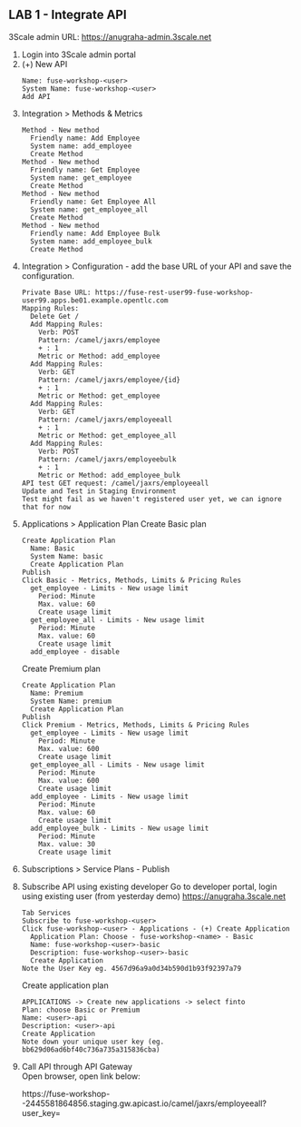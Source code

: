 
## LAB 1 - Integrate API


3Scale admin URL: https://anugraha-admin.3scale.net
  
1. Login into 3Scale admin portal
2. (+) New API
   ```
   Name: fuse-workshop-<user>
   System Name: fuse-workshop-<user>
   Add API
   ```
3. Integration > Methods & Metrics 
   ```
   Method - New method  
     Friendly name: Add Employee  
     System name: add_employee  
     Create Method  
   Method - New method  
     Friendly name: Get Employee  
     System name: get_employee  
     Create Method  
   Method - New method  
     Friendly name: Get Employee All  
     System name: get_employee_all  
     Create Method  
   Method - New method  
     Friendly name: Add Employee Bulk  
     System name: add_employee_bulk 
     Create Method  
   ```
4. Integration > Configuration - add the base URL of your API and save the configuration.
   ```
   Private Base URL: https://fuse-rest-user99-fuse-workshop-user99.apps.be01.example.opentlc.com
   Mapping Rules:
     Delete Get /
     Add Mapping Rules:
       Verb: POST
       Pattern: /camel/jaxrs/employee
       + : 1
       Metric or Method: add_employee
     Add Mapping Rules:
       Verb: GET
       Pattern: /camel/jaxrs/employee/{id}
       + : 1
       Metric or Method: get_employee
     Add Mapping Rules:
       Verb: GET
       Pattern: /camel/jaxrs/employeeall
       + : 1
       Metric or Method: get_employee_all
     Add Mapping Rules:
       Verb: POST
       Pattern: /camel/jaxrs/employeebulk
       + : 1
       Metric or Method: add_employee_bulk
   API test GET request: /camel/jaxrs/employeeall
   Update and Test in Staging Environment 
   Test might fail as we haven't registered user yet, we can ignore that for now
   ```
5. Applications > Application Plan
   Create Basic plan
   ```
   Create Application Plan
     Name: Basic
     System Name: basic
     Create Application Plan
   Publish
   Click Basic - Metrics, Methods, Limits & Pricing Rules 
     get_employee - Limits - New usage limit
       Period: Minute
       Max. value: 60
       Create usage limit
     get_employee_all - Limits - New usage limit
       Period: Minute
       Max. value: 60
       Create usage limit
     add_employee - disable
   ```
   Create Premium plan
   ```
   Create Application Plan
     Name: Premium
     System Name: premium
     Create Application Plan
   Publish
   Click Premium - Metrics, Methods, Limits & Pricing Rules 
     get_employee - Limits - New usage limit
       Period: Minute
       Max. value: 600
       Create usage limit
     get_employee_all - Limits - New usage limit
       Period: Minute
       Max. value: 600
       Create usage limit
     add_employee - Limits - New usage limit
       Period: Minute
       Max. value: 60
       Create usage limit
     add_employee_bulk - Limits - New usage limit
       Period: Minute
       Max. value: 30
       Create usage limit
    ```
6. Subscriptions > Service Plans - Publish
<!--
7. Create developer account 
   ```
   Choose dropdown Audience
   Account - Listing - Create
     Username: fuse-workshop-<user>
     Email: fuse-workshop-<user>@email.com
     Password: password
     Organization: fuse-workshop-<user>
   ```    

8. Register developer  
   We will use the account to be registered with application plan  
   Register with Basic plan
   ```
   Choose dropdown Audience
   Account - Listing
   Click fuse-workshop-<user> - Applications - (+) Create Application
     Application Plan: Choose - fuse-workshop-<name> - Basic 
     Name: fuse-workshop-<user>-basic
     Description: fuse-workshop-<user>-basic
     Create Application
   Note the User Key eg. 4567d96a9a0d34b590d1b93f92397a79
   ```
-->
8. Subscribe API using existing developer
   Go to developer portal, login using existing user (from yesterday demo) https://anugraha.3scale.net
   ```
   Tab Services
   Subscribe to fuse-workshop-<user>
   Click fuse-workshop-<user> - Applications - (+) Create Application
     Application Plan: Choose - fuse-workshop-<name> - Basic 
     Name: fuse-workshop-<user>-basic
     Description: fuse-workshop-<user>-basic
     Create Application
   Note the User Key eg. 4567d96a9a0d34b590d1b93f92397a79
   ```
   Create application plan
   ```
   APPLICATIONS -> Create new applications -> select finto
   Plan: choose Basic or Premium
   Name: <user>-api
   Description: <user>-api
   Create Application
   Note down your unique user key (eg. bb629d06ad6bf40c736a735a315836cba)
   ```

9. Call API through API Gateway  
   Open browser, open link below:
   
   https://fuse-workshop-<user>-2445581864856.staging.gw.apicast.io/camel/jaxrs/employeeall?user_key=<user-key>
   
   <!--
   Go back to Admin Portal, note API Gateway URL
   ```
   Choose dropdown at top: fuse-workshop-<user>
   Integration - Configuration
   Note API Gateway staging URL
   ```
   Call API
   ```
   Open API Gateway staging URL via browser, add path below with user key from #6:
   /camel/jaxrs/employeeall?user_key=<user_key>
   ```
   You should be able to get employee data response
-->
